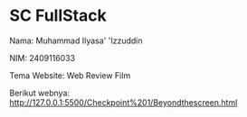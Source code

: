 
# SC FullStack
Nama: Muhammad Ilyasa' 'Izzuddin

NIM: 2409116033

Tema Website: Web Review Film

Berikut webnya: http://127.0.0.1:5500/Checkpoint%201/Beyondthescreen.html
